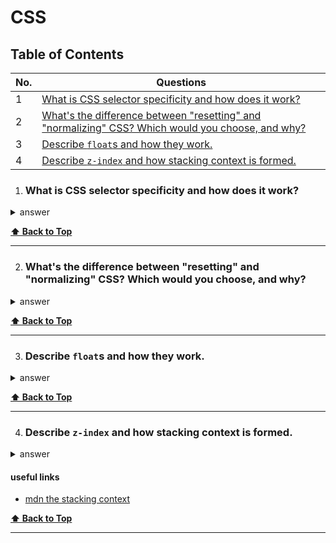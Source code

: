 # CSS

## Table of Contents

| No. | Questions                                                                                                                                                                                       |
| --- | ----------------------------------------------------------------------------------------------------------------------------------------------------------------------------------------------- |
| 1   | [What is CSS selector specificity and how does it work?](#what-is-css-selector-specificity-and-how-does-it-work)                                                                                |
| 2   | [What's the difference between "resetting" and "normalizing" CSS? Which would you choose, and why?](#whats-the-difference-between-resetting-and-normalizing-css-which-would-you-choose-and-why) |
| 3   | [Describe `float`s and how they work.](#describe-floats-and-how-they-work)                                                                                                                      |
| 4   | [Describe `z-index` and how stacking context is formed.](#describe-z-index-and-how-stacking-context-is-formed)                                                                                  |

1. ### What is CSS selector specificity and how does it work?

<details>
<summary>answer</summary>

#### useful links

- [mdn specificity](https://developer.mozilla.org/en-US/docs/Web/CSS/Specificity)

</details>

**[⬆ Back to Top](#table-of-contents)**

---

2. ### What's the difference between "resetting" and "normalizing" CSS? Which would you choose, and why?

<details>
<summary>answer</summary>

- _Resetting_ - is meant to strip all default browser styling.
- _Normalizing_ - preserves useful default styles.

</details>

**[⬆ Back to Top](#table-of-contents)**

---

3. ### Describe `float`s and how they work.

<details>
<summary>answer</summary>

Flex is a CSS positioning property. Floated elements remain as part of the flow
of the page, and will affect the positioning of other elements, unlike
`position: absolute` elements, which are removed from the flow of the page.

</details>

**[⬆ Back to Top](#table-of-contents)**

---

4. ### Describe `z-index` and how stacking context is formed.

<details>
<summary>answer</summary>

The `z-index` property in CSS controls the vertical stacking order of elements
that overlap. `z-index` only affects elements that have a `position` value which
is not `static`. Without any `z-index` value, elements stack in the order that
they appear in the DOM.

</details>

#### useful links

- [mdn the stacking context](https://developer.mozilla.org/en-US/docs/Web/CSS/CSS_Positioning/Understanding_z_index/The_stacking_context)

**[⬆ Back to Top](#table-of-contents)**

---
